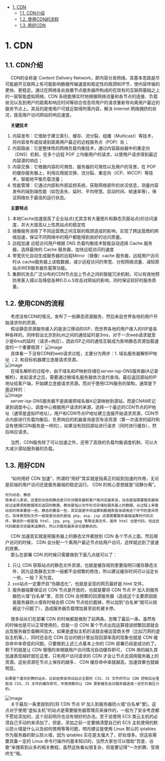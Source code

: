 <!-- TOC -->

- [1. CDN](#1-cdn)
    - [1.1. CDN介绍](#11-cdn介绍)
    - [1.2. 使用CDN的流程](#12-使用cdn的流程)
    - [1.3. 用好CDN](#13-用好cdn)

<!-- /TOC -->

# 1. CDN  
<!-- 
https://www.imydl.com/work/4073.html
https://www.imydl.com/wp/5863.html
-->

## 1.1. CDN介绍  
&emsp; CDN的全称是 Content Delivery Network，即内容分发网络。其基本思路是尽可能避开互联网上有可能影响数据传输速度和稳定性的瓶颈和环节，使内容传输的更快、更稳定。通过在网络各处放置节点服务器所构成的在现有的互联网基础之上的一层智能虚拟网络，CDN 系统能够实时地根据网络流量和各节点的连接、负载状况以及到用户的距离和响应时间等综合信息将用户的请求重新导向离用户最近的服务节点上。其目的是使用户可就近取得所需内容，解决 Internet 网络拥挤的状况，提高用户访问网站的响应速度。  

&emsp; **关键技术**  
1. 内容发布：它借助于建立索引、缓存、流分裂、组播（Multicast）等技术，将内容发布或投递到距离用户最近的远程服务点（POP）处；
2. 内容路由：它是整体性的网络负载均衡技术，通过内容路由器中的重定向（DNS）机制，在多个远程 POP 上均衡用户的请求，以使用户请求得到最近内容源的响应；
3. 内容交换：它根据内容的可用性、服务器的可用性以及用户的背景，在 POP 的缓存服务器上，利用应用层交换、流分裂、重定向（ICP、WCCP）等技术，智能地平衡负载流量；
4. 性能管理：它通过内部和外部监控系统，获取网络部件的状况信息，测量内容发布的端到端性能（如包丢失、延时、平均带宽、启动时间、帧速率等），保证网络处于最佳的运行状态。

&emsp; **主要特点**  
1. 本地Cache加速提高了企业站点(尤其含有大量图片和静态页面站点)的访问速度，并大大提高以上性质站点的稳定性
2. 镜像服务消除了不同运营商之间互联的瓶颈造成的影响，实现了跨运营商的网络加速，保证不同网络中的用户都能得到良好的访问质量。
3. 远程加速 远程访问用户根据 DNS 负载均衡技术智能自动选择 Cache 服务器，选择最快的 Cache 服务器，加快远程访问的速度
4. 带宽优化自动生成服务器的远程Mirror（镜像）cache 服务器，远程用户访问时从 cache服务器上读取数据，减少远程访问的带宽、分担网络流量、减轻原站点WEB服务器负载等功能。
5. 集群抗攻击广泛分布的CDN节点加上节点之间的智能冗余机制，可以有效地预防黑客入侵以及降低各种D.D.o.S攻击对网站的影响，同时保证较好的服务质量。

## 1.2. 使用CDN的流程  
<!-- 
https://blog.csdn.net/hetoto/article/details/90509328
-->
&emsp; 考虑没有CDN的情况，发布了一些静态资源服务，然后来自世界各地的用户开始请求你的资源。  
&emsp; 假设静态资源服务接入的是浙江移动的ISP，而世界各地的用户接入的ISP是各种各样的。同样假设北京到杭州之间的通信延时是3ms，对于一次web请求就至少是6ms的延时（请求+响应），因此ISP之间的通信互联成为影响静态资源加载速度的一个重要瓶颈！
![image](https://gitee.com/wt1814/pic-host/raw/master/images/system/loadBalance/cdn/cdn-1.png)  
&emsp; 具体看一下没有CDN的web请求过程，主要分为两步：1. 域名服务器解析IP地址 ；2. 和目标机器建立连接请求资源。  
![image](https://gitee.com/wt1814/pic-host/raw/master/images/system/loadBalance/cdn/cdn-2.png)  
&emsp; 在域名解析的过程中，由于域名和IP映射存储在server-isp-DNS服务器(A记录解析)，发起请求之后，需要通过根域名服务器依次迭代查询。最后返回源站的IP地址给客户端，开始建立连接请求资源。而对于使用CDN服务的架构，通常是下面这样的：  
![image](https://gitee.com/wt1814/pic-host/raw/master/images/system/loadBalance/cdn/cdn-3.png)  
&emsp; server-isp-DNS服务器不是直接把域名做A记录映射到源站，而是CNAME记录到调度中心，调度中心根据用户请求的来源，选择一个最近的CDN节点的IP地址（通常是虚拟IP地址）。用户和CDN节点IP地址建立连接开始请求资源，CDN节点内部进行负载均衡后，负责响应的机器查询是否有该资源（第一次请求的延时和没有使用CDN服务是一样的），如果没有则回源站进行请求（同时进行缓存），然后响应请求。  
<!-- 
看完原理和架构之后，再来看你的问题，当然就是看看web请求是否存在跨ISP通信的情况了。 
--> 
&emsp; 当然，CDN服务除了可以加速之外，还带了高效的负载均衡调度机制，可以大大减少源站服务器的负载。  

## 1.3. 用好CDN  
<!-- 
https://www.imydl.com/work/4073.html
-->

&emsp; “如何用好 CDN 加速”，所谓的“用好”其实就是指真正的起到加速的作用，无论是前端的用户访问还是服务器端的稳定运行。 CDN 的核心思想就是“动静分离”。  

    何为动态、静态
    简单点儿来说，这里的动态和静态是只针对服务器和客户端浏览器来说，动态是指需要服务器端经过运算调取数据库后返回的数据，静态是指以文件形式存储在服务器上的数据。从过程上来看动态的效率要低一些，静态的要高一些，其实就是中间运算和数据库查询调用这个环节的差异而已。具体表现到文件一般就是动态的是指 php、asp、jsp 这类需要服务器端运算的代码文件，静态的一般是指 html、jpg、png、jpeg 等等这类文件，虽然 html 也是代码，但这些代码都是浏览器来运算的，所以对服务器来说也是静态的。

&emsp; CDN 加速其实就是把服务器上的静态文件都放到 CDN 各个节点上面，然后用户访问的时候， CDN 会分配一个离用户最近节点给用户访问，这样就达到了提速的效果。  
&emsp; 那么在部署 CDN 的时候只需要做到下面几点就可以了：

1. 只让 CDN 获取站点的静态文件资源，也就是缓存规则里要指明只缓存静态文件，因为这类静态文件一般都不会频繁的修改，所以建议缓存时间可以设定长一些，一般 7 天为宜。  
2.  xxx站点一定要开启“伪静态化”，也就是呈现的网页最好是.html 文件。  
3. 服务器端要保证对 CDN 节点是开放的，也就是要将 CDN 节点 IP 加入到服务器防火墙“白名单”里，否则 CDN 会频繁的回源服务器（造成这个主要原因就是服务器防火墙有时候会把 CDN 节点给拦截掉，所以加到“白名单”就可以规避这个问题了），造成服务器负载增加甚至宕机被关停。  

&emsp; 很多站长们在部署 CDN 的时候都是做到了前两条，忽略了最后一条，虽然有的时候也是可以正常使用的，但是一旦 CDN 某个节点出现运算错误频繁回源就会出现服务器负载瞬间加大，如果是虚拟主机的话就会被运营商关停（比如万网的虚拟主机等。），同时还会在 CDN 后台的统计里出现回源率高的现象也就是 CDN 缓存命中率奇低的问题。只要做到上述三点基本上你的 CDN 部署已经是成功的了。剩下的就是让 CDN 慢慢的来根据用户访问情况自动缓存即可， CDN 用的越久其加速表现越好就在这里，只有用户访问请求的 CDN 才会让节点去调用服务器上的资源。这些资源在节点上保存的越多， CDN 缓存命中率就越高，加速效果也就越明显。  

    如果是个喜欢折腾的站长，比如经常会改动站点主题的 CSS、JS 文件的可以 CDN 控制后台里取消 CSS、JS 文件的缓存即可，毕竟频繁的让 CDN 更新缓存会对服务器造成一定的负载压力的。

![image](https://gitee.com/wt1814/pic-host/raw/master/images/system/loadBalance/cdn/cdn-4.png)  
&emsp; 关于最后一条里提到的[将 CDN 节点 IP 加入到服务器防火墙“白名单”里]，这点对于使用“虚拟主机”的站点是需要服务器管理员来操作的，一般为了安全考虑都不愿给添加的，这个目前明月也没有很好的办法。至于说使用 ECS 类云主机的必须自己手动的来添加了，但是，添加之前一定要搞清楚自己的 ECS 主机使用的默认防火墙是什么以及如何使用等等问题，明月建议是使用 Linux 默认的 iptables 作为服务器的默认防火墙，因为 iptables 实在是太强大了，好处很多。但这些需要具备一定的 Linux 命令行操作的基本知识的，当然大家也可以借助“百度、谷歌”来搜索到众多的相关教程，虽然这些看似很复杂，但是要记得“一次折腾、受用终生”哦。  

